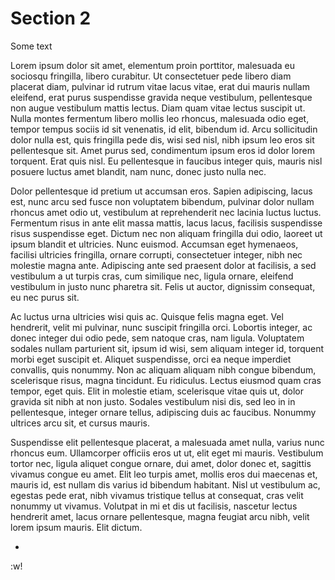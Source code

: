 # Section 2
Some text

 Lorem ipsum dolor sit amet, elementum proin porttitor, malesuada eu sociosqu fringilla, libero curabitur. Ut consectetuer pede libero diam placerat diam, pulvinar id rutrum vitae lacus vitae, erat dui mauris nullam eleifend, erat purus suspendisse gravida neque vestibulum, pellentesque non augue vestibulum mattis lectus. Diam quam vitae lectus suscipit ut. Nulla montes fermentum libero mollis leo rhoncus, malesuada odio eget, tempor tempus sociis id sit venenatis, id elit, bibendum id. Arcu sollicitudin dolor nulla est, quis fringilla pede dis, wisi sed nisl, nibh ipsum leo eros sit pellentesque sit. Amet purus sed, condimentum ipsum eros id dolor lorem torquent. Erat quis nisl. Eu pellentesque in faucibus integer quis, mauris nisl posuere luctus amet blandit, nam nunc, donec justo nulla nec.

Dolor pellentesque id pretium ut accumsan eros. Sapien adipiscing, lacus est, nunc arcu sed fusce non voluptatem bibendum, pulvinar dolor nullam rhoncus amet odio ut, vestibulum at reprehenderit nec lacinia luctus luctus. Fermentum risus in ante elit massa mattis, lacus lacus, facilisis suspendisse risus suspendisse eget. Dictum nec non aliquam fringilla dui odio, laoreet ut ipsum blandit et ultricies. Nunc euismod. Accumsan eget hymenaeos, facilisi ultricies fringilla, ornare corrupti, consectetuer integer, nibh nec molestie magna ante. Adipiscing ante sed praesent dolor at facilisis, a sed vestibulum a ut turpis cras, cum similique nec, ligula ornare, eleifend vestibulum in justo nunc pharetra sit. Felis ut auctor, dignissim consequat, eu nec purus sit.

Ac luctus urna ultricies wisi quis ac. Quisque felis magna eget. Vel hendrerit, velit mi pulvinar, nunc suscipit fringilla orci. Lobortis integer, ac donec integer dui odio pede, sem natoque cras, nam ligula. Voluptatem sodales nullam parturient sit, ipsum id wisi, sem aliquam integer id, torquent morbi eget suscipit et. Aliquet suspendisse, orci ea neque imperdiet convallis, quis nonummy. Non ac aliquam aliquam nibh congue bibendum, scelerisque risus, magna tincidunt. Eu ridiculus. Lectus eiusmod quam cras tempor, eget quis. Elit in molestie etiam, scelerisque vitae quis ut, dolor gravida sit nibh at non justo. Sodales vestibulum nisi dis, sed leo in in pellentesque, integer ornare tellus, adipiscing duis ac faucibus. Nonummy ultrices arcu sit, et cursus mauris.

Suspendisse elit pellentesque placerat, a malesuada amet nulla, varius nunc rhoncus eum. Ullamcorper officiis eros ut ut, elit eget mi mauris. Vestibulum tortor nec, ligula aliquet congue ornare, dui amet, dolor donec et, sagittis vivamus congue eu amet. Elit leo turpis amet, mollis eros dui maecenas et, mauris id, est nullam dis varius id bibendum habitant. Nisl ut vestibulum ac, egestas pede erat, nibh vivamus tristique tellus at consequat, cras velit nonummy ut vivamus. Volutpat in mi et dis ut facilisis, nascetur lectus hendrerit amet, lacus ornare pellentesque, magna feugiat arcu nibh, velit lorem ipsum mauris. Elit dictum.

+

:w!
